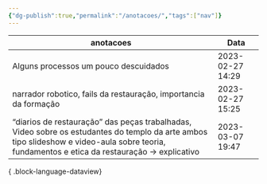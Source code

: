 ```yaml
---
{"dg-publish":true,"permalink":"/anotacoes/","tags":["nav"]}
---
```



| anotacoes                                                                                                                                                                                    | Data             |
| -------------------------------------------------------------------------------------------------------------------------------------------------------------------------------------------- | ---------------- |
| Alguns processos um pouco descuidados                                                                                                                                                        | 2023-02-27 14:29 |
| narrador robotico, fails da restauração, importancia da formação                                                                                                                             | 2023-02-27 15:25 |
| “diarios de restauração” das peças trabalhadas, Video sobre os estudantes do templo da arte ambos tipo slideshow e video-aula sobre teoria, fundamentos e etica da restauração → explicativo | 2023-03-07 19:47 |

{ .block-language-dataview}

